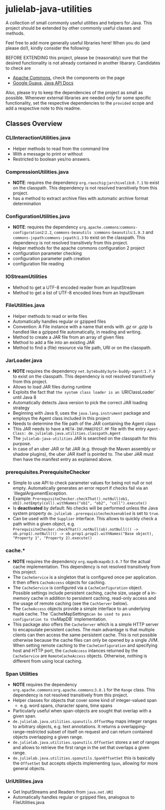 # julielab-java-utilities
A collection of small commonly useful utilities and helpers for Java.
This project should be extended by other commonly useful classes and methods.

Feel free to add more generally useful libraries here! When you do (and please do!), kindly consider the following:

BEFORE EXTENDING this project, please be (reasonably) sure that the desired functionality is not already contained in
 another libarary. Candidates to check are

*   [Apache Commons](https://commons.apache.org), check the components on the page
*   [Google Guava](https://commons.apache.org/proper/commons-lang/), [Java API Docs](https://guava.dev/releases/29.0-jre/api/docs/)

Also, please try to keep the dependencies of the project as small as possible. Whenever external libraries are needed
only for some specific functionality, set the respective dependencies to the `provided` scope and add a respective
note to this readme. 

## Classes Overview

### CLIInteractionUtilities.java
*   Helper methods to read from the command line
*   With a message to print or without
*   Restricted to boolean yes/no answers.
### CompressionUtilities.java
*   **NOTE**: requires the dependency `org.rauschig`:`jarchivelib`:`0.7.1` to exist on the classpath. This dependency is not resolved transitively from this project.
*   has a method to extract archive files with automatic archive format determination
### ConfigurationUtilities.java
*   **NOTE**: requires the dependency `org.apache.commons`:`commons-configuration2`:`2.2`, `commons-beanutils
`:`commons-beanutils`:`1.9.3` and `commons-jxpath`:`commons-jxpath`:`1.3` to exist on the classpath. This dependency is not resolved transitively from this project.
*   Helper methods for the apache commons configuration 2 project
*   configuration parameter checking
*   configuration parameter path creation
*   configuration file reading
### IOStreamUtilities
*   Method to get a UTF-8 encoded reader from an InputStream
*   Method to get a list of UTF-8 encoded lines from an InputStream
### FileUtilities.java
*   Helper methods to read or write files
*   Automatically handles regular or gzipped files
*   Convention: A File instance with a name that ends with *.gz* or *.gzip* Is handled like a gzipped file
 automatically, in reading and writing.
*   Method to create a JAR file from an array of given files
*   Method to add a file into an existing JAR
*   Method to find a (file) resource via file path, URI or on the classpath.
### JarLoader.java
*   **NOTE** requires the dependency `net.bytebuddy`:`byte-buddy-agent`:`1.7.9` to exist on the classpath. This dependency is not resolved transitively from this project.
*   Allows to load JAR files during runtime
*   Exploits the fact that `the system class loader is an `URIClassLoader` until Java 8
*   Automatically detects Java version to pick the correct JAR loading strategy
*   Beginning with Java 9, uses the `java.lang.instrument` package and employs the Agent class included in this project
  *   Needs to determine the file path of the JAR containing the Agent class
  *   This JAR needs to have a `META-INF/MANIFEST.MF` file with the entry `Agent-Class: de.julielab.java.utilities.classpath.Agent`
  *   The `julielab-java-utilities` JAR is searched on the classpath for this purpose.
  *   In case of an uber JAR or fat JAR (e.g. through the Maven assembly or shadow plugins), the uber JAR itself is pointed to. The uber JAR must then have the manifest entry as explained above.
### prerequisites.PrerequisiteChecker
*   Simple to use API to check parameter values for being not null or not empty. Automatically generates an error report if checks fail via an `IllegalArgumentException.
*   Example: `PrerequisiteChecker.checkThat().notNull(ob1, ob2).notEmpty(coll).withNames("ob1", "ob2", "coll").execute()`
*   Is **deactivated** by default: No checks will be performed unless the Java system property `de.julielab
.prerequisitechecksenabled` is set to `true`.
*   Can be used with the `Supplier` interface. This allows to quickly check a path within a given object, e.g. `PrerequisiteChecker.checkThat().notNull(ob).notNull(() -> ob.prop1).notNull(() -> ob.prop1.prop2).withNames("Base object), "Property 1", "Property 2).execute()`
### cache.*
*   **NOTE** requires the dependency `org.mapdb`:`mapdb`:`3.0.7` for the actual cache implementation. This dependency
 is not resolved transitively from this project.
*   The `CacheService` is a singleton that is configured once per application. It then offers `CacheAccess` objects for caching.
*   The `CacheService` is configured via a `CacheConfiguration` object. Possible settings include persistent caching, cache size, usage of a in-memory cache in addition to persistent caching, read-only access and the usage of remote caching (see the `CachServer` below).
*   The `CacheAccess` objects provide a simple interface to an underlying `MapDB` cache. The ´CacheMapSettings` can be used to pass configuration to the `MapDB` implementation.
*   This package also offers the `CacheServer` which is a simple HTTP server to encapsulate persistent caches. The main advantage is that multiple clients can then access the same persistent cache. This is not possible otherwise because the cache files can only be opened by a single JVM. When setting remote caching to the `CacheConfiguration` and specifying host and HTTP port, the `CacheAccess` intances returned by the `CacheService` are `RemoteCacheAccess` objects. Otherwise, nothing is different from using local caching.
### Span Utilities
*   **NOTE** requires the dependency `org.apache.commons`:`org.apache.commons`:`3.8.1` for the `Range` class. This
 dependency is not resolved transitively from this project.
*   Helper classes for objects that cover some kind of integer-valued span
    *   e.g. word spans, character spans, time spans
*   Particularly useful when span-objects are sought that overlap with a given span.
*   `de.julielab.java.utilities.spanutils.OffsetMap` maps integer ranges to arbitrary objects, e.g. text annotations. It returns a overlapping-range-restricted subset of itself on request and can return contained objects overlapping a given range.
*   `de.julielab.java.utilities.spanutils.OffsetSet` stores a set of ranges and allows to retrieve the first range in
  the set that overlaps a given range.
*   `de.julielab.java.utilities.spanutils.SpanOffsetSet` this is basically the `OffsetSet` but accepts objects
 implementing `Span`, allowing for more general objects.
### UriUtilities.java
*   Get InputStreams and Readers from `java.net.URI`
*   Automatically handles regular or gzipped files, analogous to FileUtilities.java
